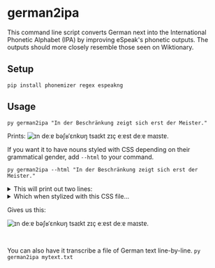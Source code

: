 # german2ipa
This command line script converts German next into the International Phonetic Alphabet (IPA) by improving eSpeak's phonetic outputs.
The outputs should more closely resemble those seen on Wiktionary.

## Setup
```pip install phonemizer regex espeakng```

## Usage

```py german2ipa "In der Beschränkung zeigt sich erst der Meister."```

Prints:
![ɪn deːɐ bəʃʁˈɛnkʊŋ tsaɪkt zɪç eːɐst deːɐ maɪstɐ.](result.png)

If you want it to have nouns styled with CSS depending on their grammatical gender, add `--html` to your command.

```py german2ipa --html "In der Beschränkung zeigt sich erst der Meister."```

<details>
  
<summary>This will print out two lines:</summary>

```In der <span class="die-noun">Beschränkung</span> zeigt sich erst der <span class="der-noun">Meister</span>.```

```ɪn deːɐ <span class="die-noun">bəˈʃʁɛnkʊŋ</span> tsaɪkt zɪç eːɐst deːɐ <span class="der-noun">maɪstɐ</span>.```
</details>

<details>
  
<summary>Which when stylized with this CSS file...</summary>
  
```
.der-noun, .plural-der-noun {
  color: rgb(0, 250, 0);
  font-size: 1.2em;
}

.die-noun, .plural-die-noun {
	color: rgb(255, 100, 0);
  font-size: 1.2em;
}

.das-noun, .plural-das-noun {
	color: rgb(0, 75, 250);
  font-size: 1.2em;
}

.verb-no-plural-noun {
	color: rgb(150, 155, 250);
  font-size: 1.5em;
}

.plural-der-noun, .plural-die-noun, .plural-das-noun {
	font-style: italic;
}
```
</details>

Gives us this:

![ɪn deːɐ bəʃʁˈɛnkʊŋ tsaɪkt zɪç eːɐst deːɐ maɪstɐ.](result-in-color.png)

<br>

You can also have it transcribe a file of German text line-by-line.
```py german2ipa mytext.txt```
